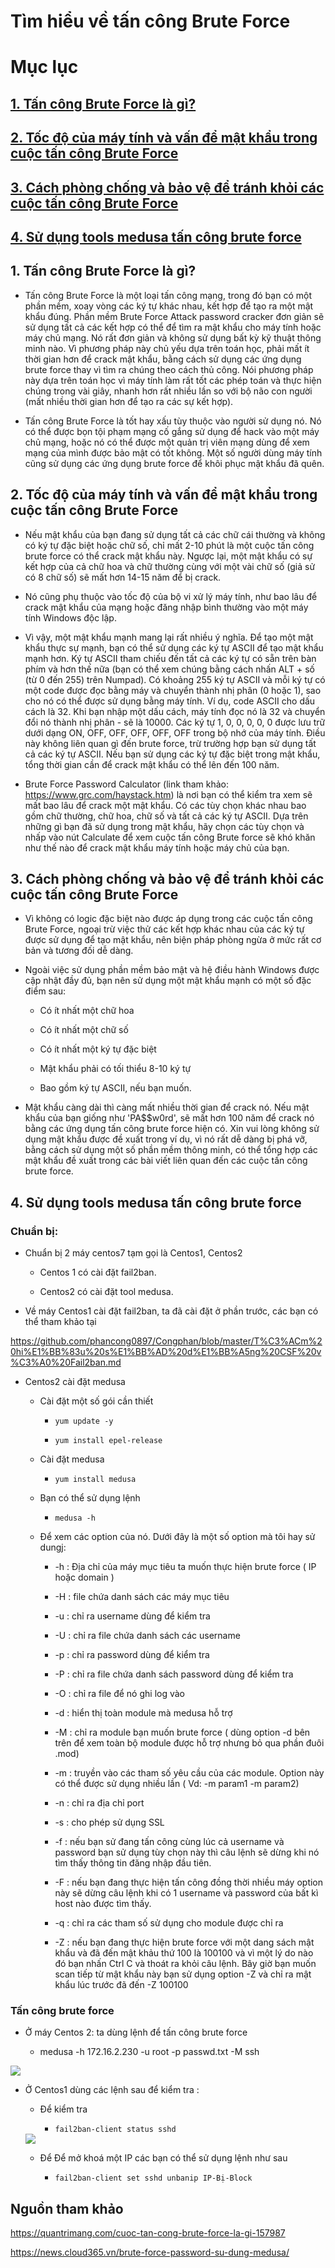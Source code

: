 # Tìm hiểu về tấn công Brute Force

# Mục lục

## [1. Tấn công Brute Force là gì?]()

## [2. Tốc độ của máy tính và vấn để mật khẩu trong cuộc tấn công Brute Force]()

## [3. Cách phòng chống và bảo vệ để tránh khỏi các cuộc tấn công Brute Force]()

## [4. Sử dụng tools medusa tấn công brute force]()


## 1. Tấn công Brute Force là gì?

- Tấn công Brute Force là một loại tấn công mạng, trong đó bạn có một phần mềm, xoay vòng các ký tự khác nhau, kết hợp để tạo ra một mật khẩu đúng. Phần mềm Brute Force Attack password cracker đơn giản sẽ sử dụng tất cả các kết hợp có thể để tìm ra mật khẩu cho máy tính hoặc máy chủ mạng. Nó rất đơn giản và không sử dụng bất kỳ kỹ thuật thông minh nào. Vì phương pháp này chủ yếu dựa trên toán học, phải mất ít thời gian hơn để crack mật khẩu, bằng cách sử dụng các ứng dụng brute force thay vì tìm ra chúng theo cách thủ công. Nói phương pháp này dựa trên toán học vì máy tính làm rất tốt các phép toán và thực hiện chúng trong vài giây, nhanh hơn rất nhiều lần so với bộ não con người (mất nhiều thời gian hơn để tạo ra các sự kết hợp).

- Tấn công Brute Force là tốt hay xấu tùy thuộc vào người sử dụng nó. Nó có thể được bọn tội phạm mạng cố gắng sử dụng để hack vào một máy chủ mạng, hoặc nó có thể được một quản trị viên mạng dùng để xem mạng của mình được bảo mật có tốt không. Một số người dùng máy tính cũng sử dụng các ứng dụng brute force để khôi phục mật khẩu đã quên.

## 2. Tốc độ của máy tính và vấn để mật khẩu trong cuộc tấn công Brute Force

- Nếu mật khẩu của bạn đang sử dụng tất cả các chữ cái thường và không có ký tự đặc biệt hoặc chữ số, chỉ mất 2-10 phút là một cuộc tấn công brute force có thể crack mật khẩu này. Ngược lại, một mật khẩu có sự kết hợp của cả chữ hoa và chữ thường cùng với một vài chữ số (giả sử có 8 chữ số) sẽ mất hơn 14-15 năm để bị crack.

- Nó cũng phụ thuộc vào tốc độ của bộ vi xử lý máy tính, như bao lâu để crack mật khẩu của mạng hoặc đăng nhập bình thường vào một máy tính Windows độc lập.

- Vì vậy, một mật khẩu mạnh mang lại rất nhiều ý nghĩa. Để tạo một mật khẩu thực sự mạnh, bạn có thể sử dụng các ký tự ASCII để tạo mật khẩu mạnh hơn. Ký tự ASCII tham chiếu đến tất cả các ký tự có sẵn trên bàn phím và hơn thế nữa (bạn có thể xem chúng bằng cách nhấn ALT + số (từ 0 đến 255) trên Numpad). Có khoảng 255 ký tự ASCII và mỗi ký tự có một code được đọc bằng máy và chuyển thành nhị phân (0 hoặc 1), sao cho nó có thể được sử dụng bằng máy tính. Ví dụ, code ASCII cho dấu cách là 32. Khi bạn nhập một dấu cách, máy tính đọc nó là 32 và chuyển đổi nó thành nhị phân - sẽ là 10000. Các ký tự 1, 0, 0, 0, 0, 0 được lưu trữ dưới dạng ON, OFF, OFF, OFF, OFF, OFF trong bộ nhớ của máy tính. Điều này không liên quan gì đến brute force, trừ trường hợp bạn sử dụng tất cả các ký tự ASCII. Nếu bạn sử dụng các ký tự đặc biệt trong mật khẩu, tổng thời gian cần để crack mật khẩu có thể lên đến 100 năm.

- Brute Force Password Calculator (link tham khảo: https://www.grc.com/haystack.htm) là nơi bạn có thể kiểm tra xem sẽ mất bao lâu để crack một mật khẩu. Có các tùy chọn khác nhau bao gồm chữ thường, chữ hoa, chữ số và tất cả các ký tự ASCII. Dựa trên những gì bạn đã sử dụng trong mật khẩu, hãy chọn các tùy chọn và nhấp vào nút Calculate để xem cuộc tấn công Brute force sẽ khó khăn như thế nào để crack mật khẩu máy tính hoặc máy chủ của bạn.

## 3. Cách phòng chống và bảo vệ để tránh khỏi các cuộc tấn công Brute Force

- Vì không có logic đặc biệt nào được áp dụng trong các cuộc tấn công Brute Force, ngoại trừ việc thử các kết hợp khác nhau của các ký tự được sử dụng để tạo mật khẩu, nên biện pháp phòng ngừa ở mức rất cơ bản và tương đối dễ dàng.

- Ngoài việc sử dụng phần mềm bảo mật và hệ điều hành Windows được cập nhật đầy đủ, bạn nên sử dụng một mật khẩu mạnh có một số đặc điểm sau:

    - Có ít nhất một chữ hoa

    - Có ít nhất một chữ số

    - Có ít nhất một ký tự đặc biệt

    - Mật khẩu phải có tối thiểu 8-10 ký tự

    - Bao gồm ký tự ASCII, nếu bạn muốn.

- Mật khẩu càng dài thì càng mất nhiều thời gian để crack nó. Nếu mật khẩu của bạn giống như 'PA$$w0rd', sẽ mất hơn 100 năm để crack nó bằng các ứng dụng tấn công brute force hiện có. Xin vui lòng không sử dụng mật khẩu được đề xuất trong ví dụ, vì nó rất dễ dàng bị phá vỡ, bằng cách sử dụng một số phần mềm thông minh, có thể tổng hợp các mật khẩu đề xuất trong các bài viết liên quan đến các cuộc tấn công brute force.

## 4. Sử dụng tools medusa tấn công brute force

### Chuẩn bị:

- Chuẩn bị 2 máy centos7 tạm gọi là Centos1, Centos2

    - Centos 1 có cài đặt fail2ban.

    - Centos2 có cài đặt tool medusa.

- Về máy Centos1 cài đặt fail2ban, ta đã cài đặt ở phần trước, các bạn có thể tham khảo tại 

https://github.com/phancong0897/Congphan/blob/master/T%C3%ACm%20hi%E1%BB%83u%20s%E1%BB%AD%20d%E1%BB%A5ng%20CSF%20v%C3%A0%20Fail2ban.md

- Centos2 cài đặt medusa

    - Cài đặt một số gói cần thiết

        - ` yum update -y `

        - ` yum install epel-release `
    
    - Cài đặt medusa

        - ` yum install medusa `

    - Bạn có thể sử dụng lệnh

        - ` medusa -h `

    - Để xem các option của nó. Dưới đây là một số option mà tôi hay sử dungj:

        - -h : Địa chỉ của máy mục tiêu ta muốn thực hiện brute force ( IP hoặc domain )

        - -H : file chứa danh sách các máy mục tiêu

        - -u : chỉ ra username dùng để kiểm tra
        
        - -U : chỉ ra file chứa danh sách các username
        
        - -p : chỉ ra password dùng để kiểm tra
        
        - -P : chỉ ra file chứa danh sách password dùng để kiểm tra
        
        - -O : chỉ ra file để nó ghi log vào
        
        - -d : hiển thị toàn module mà medusa hỗ trợ
        
        - -M : chỉ ra module bạn muốn brute force ( dùng option -d bên trên để xem toàn bộ module được hỗ trợ nhưng bỏ qua phần đuôi .mod)
        
        - -m : truyền vào các tham số yêu cầu của các module. Option này có thể được sử dụng nhiều lần ( Vd: -m param1 -m param2)
        
        - -n : chỉ ra địa chỉ port
        
        - -s : cho phép sử dụng SSL
        
        - -f : nếu bạn sử đang tấn công cùng lúc cả username và password bạn sử dụng tùy chọn này thì câu lệnh sẽ dừng khi nó tìm thấy thông tin đăng nhập đầu tiên.
        
        - -F : nếu bạn đang thực hiện tấn công đồng thời nhiều máy option này sẽ dừng câu lệnh khi có 1 username và password của bất kì host nào được tìm thấy.
        
        - -q : chỉ ra các tham số sử dụng cho module được chỉ ra
        
        - -Z : nếu bạn đang thực hiện brute force với một dang sách mật khẩu và đã đến mật khảu thứ 100 là 100100 và vì một lý do nào đó bạn nhấn Ctrl C và thoát ra khỏi câu lệnh. Bây giờ bạn muốn scan tiếp từ mật khẩu này bạn sử dụng option -Z và chỉ ra mật khẩu lúc trước đã đến -Z 100100

### Tấn công brute force

- Ở máy Centos 2: ta dùng lệnh để tấn công brute force

    - medusa -h 172.16.2.230 -u root -p passwd.txt -M ssh

<img src="https://imgur.com/eoQtnLA.png">

- Ở Centos1 dùng các lệnh sau để kiểm tra :

    - Để kiểm tra

        - ` fail2ban-client status sshd `

    <img src="https://imgur.com/xfeQDz5.png">

    - Để Để mở khoá một IP các bạn có thể sử dụng lệnh như sau

        - ` fail2ban-client set sshd unbanip IP-Bị-Block `

## Nguồn tham khảo

https://quantrimang.com/cuoc-tan-cong-brute-force-la-gi-157987

https://news.cloud365.vn/brute-force-password-su-dung-medusa/